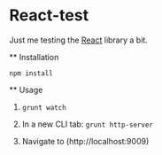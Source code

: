React-test
==========

Just me testing the [React](http://facebook.github.io/react/index.html) library a bit.

** Installation

`npm install`


** Usage

1) `grunt watch`

2) In a new CLI tab: `grunt http-server`

3) Navigate to (http://localhost:9009)